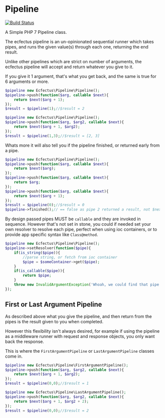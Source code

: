 # Pipeline

[![Build Status](https://travis-ci.org/ecfectus/pipeline.svg?branch=master)](https://travis-ci.org/ecfectus/pipeline)

A Simple PHP 7 Pipeline class.

The ecfectus pipeline is an un-opinionated sequential runner which takes pipes, and runs the given value(s) through each one, returning the end result.

Unlike other pipelines which are strict on number of arguments, the ecfectus pipeline will accept and return whatever you give to it.

If you give it 1 argument, that's what you get back, and the same is true for 6 arguments or more.

```php
$pipeline new Ecfectus\Pipeline\Pipeline();
$pipeline->push(function($arg, callable $next){
    return $next($arg + 1);
});
$result = $pipeline(1);//$result = 2

$pipeline new Ecfectus\Pipeline\Pipeline();
$pipeline->push(function($arg, $arg2, callable $next){
    return $next($arg + 1, $arg2);
});
$result = $pipeline(1,3);//$result = [2, 3]
```

Whats more it will also tell you if the pipeline finished, or returned early from a pipe.

```php
$pipeline new Ecfectus\Pipeline\Pipeline();
$pipeline->push(function($arg, callable $next){
    return $next($arg);
});
$pipeline->push(function($arg, callable $next){
    return $arg;
});
$pipeline->push(function($arg, callable $next){
    return $next($arg + 1);
});
$result = $pipeline(0);//$result = 0
$pipeline->finished();// == false as pipe 2 returned a result, not $next();
```

By design passed pipes MUST be `callable` and they are invoked in sequence.
However that's not set in stone, you could if needed set your own resolver to resolve each pipe, perfect when using ioc containers, or to provide app specific syntax like `Class@method`.

```php
$pipeline new Ecfectus\Pipeline\Pipeline();
$pipeline->setResolver(function($pipe){
    if(is_string($pipe)){
        //parse string, or fetch from ioc container
        $pipe = $someContainer->get($pipe);
    }
    if(is_callable($pipe)){
        return $pipe;
    }
    throw new InvalidArgumentException('Whoah, we could find that pipe!');
});
```

## First or Last Argument Pipeline

As described above what you give the pipeline, and then return from the pipes is the result given to you when completed.

However this flexibility isn't always desired, for example if using the pipeline as a middleware runner with request and response objects, you only want back the response.

This is where the `FirstArgumentPipeline` or `LastArgumentPipeline` classes come in.

```php
$pipeline new Ecfectus\Pipeline\FirstArgumentPipeline();
$pipeline->push(function($arg, $arg2, callable $next){
    return $next($arg + 1, $arg2);
});
$result = $pipeline(0,0);//$result = 1

$pipeline new Ecfectus\Pipeline\LastArgumentPipeline();
$pipeline->push(function($arg, $arg2, callable $next){
    return $next($arg + 1, $arg2 + 2);
});
$result = $pipeline(0,0);//$result = 2
```